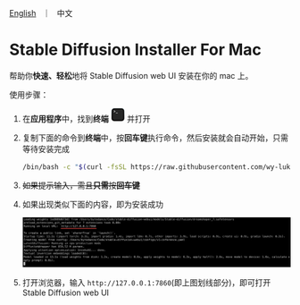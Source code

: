 <p align="left">
    <a href="README.md">English</a> &nbsp ｜ &nbsp 中文
</p>

# Stable Diffusion Installer For Mac

帮助你**快速、轻松**地将 Stable Diffusion web UI 安装在你的 mac 上。

使用步骤：

1. 在**应用程序**中，找到**终端** <img src="./images/terminal.png" alt="terminal" width="25"/> 并打开 
2. 复制下面的命令到**终端**中，按**回车键**执行命令，然后安装就会自动开始，只需等待安装完成

    ```bash
    /bin/bash -c "$(curl -fsSL https://raw.githubusercontent.com/wy-luke/StableDiffusion-Installer-For-Mac/main/sd-installer.sh)"
    ```

3. ~~如果提示输入，需且**只需**按**回车键**~~
4. 如果出现类似下面的内容，即为安装成功

    ![success](images/success.png)

5. 打开浏览器，输入 `http://127.0.0.1:7860`(即上图划线部分)，即可打开 Stable Diffusion web UI
